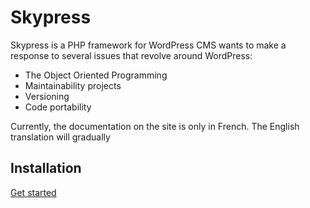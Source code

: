 Skypress
=========

Skypress is a PHP framework for WordPress CMS wants to make a response to several issues that revolve around WordPress:

- The Object Oriented Programming 
- Maintainability projects 
- Versioning 
- Code portability

Currently, the documentation on the site is only in French. The English translation will gradually

## Installation

[Get started](http://skypress.fr/doc/0-5/pour-commencer/)
